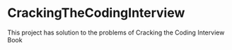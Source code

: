 # CrackingTheCodingInterview
This project has solution to the problems of Cracking the Coding Interview Book
